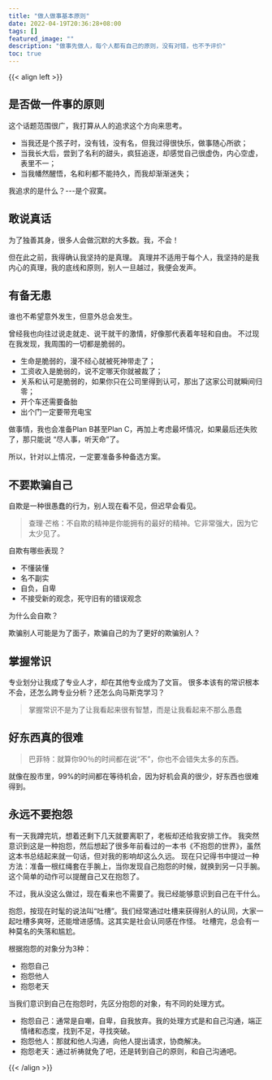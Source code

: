 ```yaml
---
title: "做人做事基本原则"
date: 2022-04-19T20:36:28+08:00
tags: []
featured_image: ""
description: "做事先做人，每个人都有自己的原则，没有对错，也不予评价"
toc: true
---
```


{{< align left >}}

## 是否做一件事的原则

这个话题范围很广，我打算从人的追求这个方向来思考。

* 当我还是个孩子时，没有钱，没有名，但我过得很快乐，做事随心所欲；
* 当我长大后，尝到了名利的甜头，疯狂追逐，却感觉自己很虚伪，内心空虚，表里不一；
* 当我幡然醒悟，名和利都不能持久，而我却渐渐迷失；

我追求的是什么？---是个寂寞。

## 敢说真话

为了独善其身，很多人会做沉默的大多数。我，不会！

但在此之前，我得确认我坚持的是真理。
真理并不适用于每个人，我坚持的是我内心的真理，我的底线和原则，别人一旦越过，我便会发声。

## 有备无患

谁也不希望意外发生，但意外总会发生。

曾经我也向往过说走就走、说干就干的激情，好像那代表着年轻和自由。
不过现在我发现，我周围的一切都是脆弱的。

* 生命是脆弱的，漫不经心就被死神带走了；
* 工资收入是脆弱的，说不定哪天你就被裁了；
* 关系和认可是脆弱的，如果你只在公司里得到认可，那出了这家公司就瞬间归零；
* 开个车还需要备胎
* 出个门一定要带充电宝

做事情，我也会准备Plan B甚至Plan C，再加上考虑最坏情况，如果最后还失败了，那只能说 “尽人事，听天命”了。

所以，针对以上情况，一定要准备多种备选方案。

## 不要欺骗自己

自欺是一种很愚蠢的行为，别人现在看不见，但迟早会看见。

> 查理·芒格：不自欺的精神是你能拥有的最好的精神。它非常强大，因为它太少见了。

自欺有哪些表现？

* 不懂装懂
* 名不副实
* 自负，自卑
* 不接受新的观念，死守旧有的错误观念

为什么会自欺？

欺骗别人可能是为了面子，欺骗自己的为了更好的欺骗别人？

## 掌握常识

专业划分让我成了专业人才，却在其他专业成为了文盲。
很多本该有的常识根本不会，还怎么跨专业分析？还怎么向马斯克学习？

> 掌握常识不是为了让我看起来很有智慧，而是让我看起来不那么愚蠢

## 好东西真的很难

> 巴菲特：就算你90％的时间都在说“不”，你也不会错失太多的东西。

就像在股市里，99%的时间都在等待机会，因为好机会真的很少，好东西也很难得到。

## 永远不要抱怨

有一天我蹲完坑，想着还剩下几天就要离职了，老板却还给我安排工作。
我突然意识到这是一种抱怨，然后想起了很多年前看过的一本书《不抱怨的世界》，虽然这本书总结起来就一句话，但对我的影响却这么久远。
现在只记得书中提过一种方法：准备一根红绳套在手腕上，当你发现自己抱怨的时候，就换到另一只手腕。这个简单的动作可以提醒自己又在抱怨了。

不过，我从没这么做过，现在看来也不需要了。我已经能够意识到自己在干什么。

抱怨，按现在时髦的说法叫“吐槽”。我们经常通过吐槽来获得别人的认同，大家一起吐槽多爽呀，还能增进感情。这其实是社会认同感在作怪。
吐槽完，总会有一种莫名的失落和尴尬。

根据抱怨的对象分为3种：

* 抱怨自己
* 抱怨他人
* 抱怨老天  

当我们意识到自己在抱怨时，先区分抱怨的对象，有不同的处理方式。

* 抱怨自己：通常是自嘲，自卑，自我放弃。我的处理方式是和自己沟通，端正情绪和态度，找到不足，寻找突破。
* 抱怨他人：那就和他人沟通，向他人提出请求，协商解决。
* 抱怨老天：通过祈祷就免了吧，还是转到自己的原则，和自己沟通吧。



{{< /align >}}
